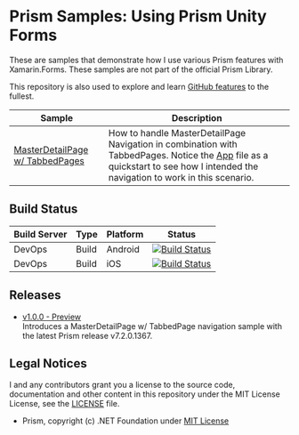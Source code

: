 # Prism Samples: Using Prism Unity Forms
These are samples that demonstrate how I use various Prism features with Xamarin.Forms. These samples are not part of the official Prism Library.

This repository is also used to explore and learn [GitHub features](https://github.com/features) to the fullest.

| Sample | Description |
| ------ | ----------- |
| [MasterDetailPage w/ TabbedPages](https://github.com/Sw1ma/prism-samples/tree/master/MasterDetailTabbed) | How to handle MasterDetailPage Navigation in combination with TabbedPages. Notice the [App](https://github.com/Sw1ma/prism-samples/blob/master/MasterDetailTabbed/MasterDetailTabbed/App.xaml.cs) file as a quickstart to see how I intended the navigation to work in this scenario.

## Build Status
Build Server | Type | Platform | Status
------------ | ---- | -------- | ------
DevOps | Build | Android | [![Build Status](https://dev.azure.com/Sw1maDev/prism-samples/_apis/build/status/Sw1ma.prism-samples?branchName=master)](https://dev.azure.com/Sw1maDev/prism-samples/_build/latest?definitionId=13&branchName=master)
DevOps | Build | iOS | [![Build Status](https://dev.azure.com/Sw1maDev/prism-samples/_apis/build/status/prism-samples%20android%20ci?branchName=master)](https://dev.azure.com/Sw1maDev/prism-samples/_build/latest?definitionId=12&branchName=master)

## Releases
* [v1.0.0 - Preview](https://github.com/Sw1ma/prism-samples/releases/tag/1.0.0-pre)  
Introduces a MasterDetailPage w/ TabbedPage navigation sample with the latest Prism release v7.2.0.1367.

## Legal Notices
I and any contributors grant you a license to the source code, documentation and other content in this repository under the MIT License License, see the [LICENSE](./LICENSE) file.

* Prism, copyright (c) .NET Foundation under [MIT License](https://github.com/PrismLibrary/Prism/blob/master/LICENSE)
